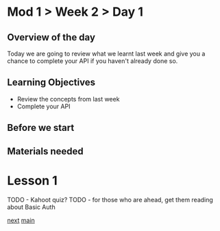 # Mod 1 > Week 2 > Day 1

## Overview of the day
Today we are going to review what we learnt last week and give you a chance to complete your API if you haven't already done so.

## Learning Objectives
* Review the concepts from last week
* Complete your API

## Before we start

## Materials needed

# Lesson 1
TODO - Kahoot quiz?
TODO - for those who are ahead, get them reading about Basic Auth

[next](/swe/mod1/wk2/day2.html)
[main](/swe)